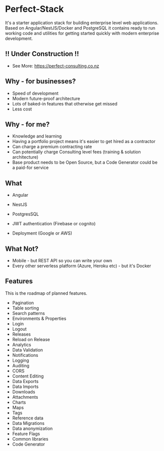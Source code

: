 # Perfect-Stack

It's a starter application stack for building enterprise level web applications. Based on Angular/NestJS/Docker and 
PostgreSQL it contains ready to run working code and utilities for getting started quickly with modern 
enterprise development.

## !! Under Construction !!

 - See More: https://perfect-consulting.co.nz

## Why - for businesses?

- Speed of development
- Modern future-proof architecture
- Lots of baked-in features that otherwise get missed
- Less cost

## Why - for me?

- Knowledge and learning
- Having a portfolio project means it's easier to get hired as a contractor
- Can charge a premium contracting rate
- Can potentially charge Consulting level fees (training & solution architecture)
- Base product needs to be Open Source, but a Code Generator could be a paid-for service

## What

- Angular
- NestJS
- PostgresSQL

- JWT authentication (Firebase or cognito)
- Deployment (Google or AWS)


## What Not?

- Mobile - but REST API so you can write your own
- Every other serverless platform (Azure, Heroku etc)  - but it's Docker

## Features

This is the roadmap of planned features.

- Pagination
- Table sorting
- Search patterns
- Environments & Properties
- Login
- Logout
- Releases
- Reload on Release
- Analytics
- Data Validation
- Notifications
- Logging
- Auditing
- CORS
- Content Editing
- Data Exports
- Data Imports
- Downloads
- Attachments
- Charts
- Maps
- Tags
- Reference data
- Data Migrations
- Data anonymization
- Feature Flags
- Common libraries
- Code Generator





